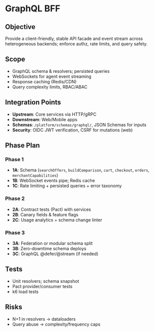 # GraphQL BFF

## Objective
Provide a client-friendly, stable API facade and event stream across heterogeneous backends; enforce authz, rate limits, and query safety.

## Scope
- GraphQL schema & resolvers; persisted queries
- WebSockets for agent event streaming
- Response caching (Redis/CDN)
- Query complexity limits, RBAC/ABAC

## Integration Points
- **Upstream**: Core services via HTTP/gRPC
- **Downstream**: Web/Mobile apps
- **Schemas**: `/platform/schemas/graphql/`, JSON Schemas for inputs
- **Security**: OIDC JWT verification, CSRF for mutations (web)

## Phase Plan
### Phase 1
- **1A**: Schema (`searchOffers`, `buildComparison`, `cart`, `checkout`, `orders`, `merchantCapabilities`)
- **1B**: WebSocket events pipe; Redis cache
- **1C**: Rate limiting + persisted queries + error taxonomy

### Phase 2
- **2A**: Contract tests (Pact) with services
- **2B**: Canary fields & feature flags
- **2C**: Usage analytics + schema change linter

### Phase 3
- **3A**: Federation or modular schema split
- **3B**: Zero-downtime schema deploys
- **3C**: GraphQL @defer/@stream (if needed)

## Tests
- Unit resolvers; schema snapshot
- Pact provider/consumer tests
- k6 load tests

## Risks
- N+1 in resolvers → dataloaders
- Query abuse → complexity/frequency caps